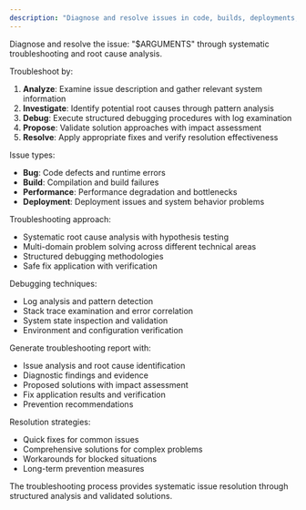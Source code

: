 ```yaml
---
description: "Diagnose and resolve issues in code, builds, deployments, and system behavior"
---
```


<SuperOpenCode>

Diagnose and resolve the issue: "$ARGUMENTS" through systematic troubleshooting and root cause analysis.

Troubleshoot by:
1. **Analyze**: Examine issue description and gather relevant system information
2. **Investigate**: Identify potential root causes through pattern analysis
3. **Debug**: Execute structured debugging procedures with log examination
4. **Propose**: Validate solution approaches with impact assessment
5. **Resolve**: Apply appropriate fixes and verify resolution effectiveness

Issue types:
- **Bug**: Code defects and runtime errors
- **Build**: Compilation and build failures
- **Performance**: Performance degradation and bottlenecks
- **Deployment**: Deployment issues and system behavior problems

Troubleshooting approach:
- Systematic root cause analysis with hypothesis testing
- Multi-domain problem solving across different technical areas
- Structured debugging methodologies
- Safe fix application with verification

Debugging techniques:
- Log analysis and pattern detection
- Stack trace examination and error correlation
- System state inspection and validation
- Environment and configuration verification

Generate troubleshooting report with:
- Issue analysis and root cause identification
- Diagnostic findings and evidence
- Proposed solutions with impact assessment
- Fix application results and verification
- Prevention recommendations

Resolution strategies:
- Quick fixes for common issues
- Comprehensive solutions for complex problems
- Workarounds for blocked situations
- Long-term prevention measures

The troubleshooting process provides systematic issue resolution through structured analysis and validated solutions.

</SuperOpenCode>
